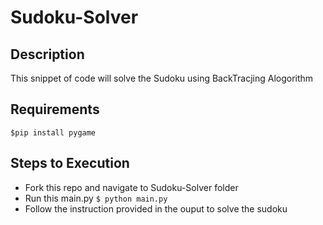 # Sudoku-Solver
## Description
This snippet of code will solve the Sudoku using BackTracjing Alogorithm

## Requirements
`$pip install pygame`

## Steps to Execution
- Fork this repo and navigate to Sudoku-Solver folder
- Run this main.py `$ python main.py`
- Follow the instruction provided in the ouput to solve the sudoku
